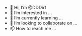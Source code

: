 - 👋 Hi, I’m @DDDirf
- 👀 I’m interested in ...
- 🌱 I’m currently learning ...
- 💞️ I’m looking to collaborate on ...
- 📫 How to reach me ...

<!---
DDDirf/DDDirf is a ✨ special ✨ repository because its `README.md` (this file) appears on your GitHub profile.
You can click the Preview link to take a look at your changes.
--->
